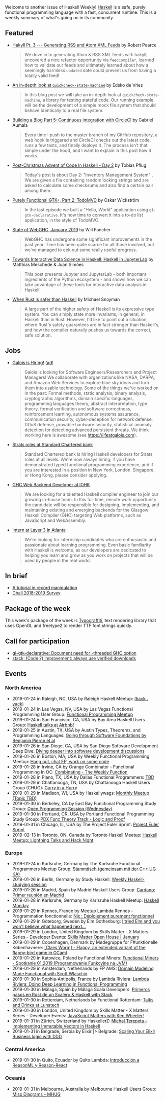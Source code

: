 <!-- 2019-01-24 -->

Welcome to another issue of Haskell Weekly!
[Haskell](https://www.haskell.org) is a safe, purely functional programming language with a fast, concurrent runtime.
This is a weekly summary of what's going on in its community.

## Featured

-   [Hakyll Pt. 3 --- Generating RSS and Atom XML Feeds](https://robertwpearce.com/hakyll-pt-3-generating-rss-and-atom-xml-feeds.html) by Robert Pearce

    > We dove in to generating Atom & RSS XML feeds with hakyll, uncovered a nice refactor opportunity via `feedCompiler`, learned how to validate our feeds and ultimately learned about how a seemingly harmless `updated` date could prevent us from having a totally valid feed!

-   [An in-depth look at `quickcheck-state-machine`](https://www.well-typed.com/blog/2019/01/qsm-in-depth/) by Edsko de Vries

    > In this blog post we will take an in-depth look at `quickcheck-state-machine`, a library for testing stateful code. Our running example will be the development of a simple mock file system that should behave identically to a real file system.

-   [Building a Blog Part 5: Continuous integration with CircleCI](https://gaumala.com/posts/2019-01-22-continuous-integration-with-circle-ci.html) by Gabriel Aumala

    > Every time I push to the master branch of my GitHub repository, a web hook is triggered and CircleCI checks out the latest code, runs a few tests, and finally deploys it. The process isn't that simple under the hood, and I want to explain in this post how it works.

-   [Post-Christmas Advent of Code In Haskell - Day 2](http://www.tpflug.me/2019/01/18/post-christmas-advent-pt2/) by Tobias Pflug

    > Today's post is about Day 2: "Inventory Management System" . We are given a file containing random looking strings and are asked to calculate some checksums and also find a certain pair among them.

-   [Purely Functional GTK+, Part 2: TodoMVC](https://haskell-at-work.com/episodes/2019-01-19-purely-functional-gtk-part-2-todo-mvc.html) by Oskar Wickström

    > In the last episode we built a "Hello, World" application using `gi-gtk-declarative`. It's now time to convert it into a to-do list application, in the style of TodoMVC.

-   [State of WebGHC, January 2019](https://webghc.github.io/2019/01/18/state-of-webghc-january-2019.html) by Will Fancher

    > WebGHC has undergone some significant improvements in the past year. Time has been quite scarce for all those involved, but we've managed to eek out some really useful progress.

-   [Towards Interactive Data Science in Haskell: Haskell in JupyterLab](https://www.tweag.io/posts/2019-01-23-jupyterlab-ihaskell.html) by Matthias Meschede & Juan Simões

    > This post presents Jupyter and JupyterLab - both important ingredients of the Python ecosystem - and shows how we can take advantage of these tools for interactive data analysis in Haskell.

-   [When Rust is safer than Haskell](https://www.fpcomplete.com/blog/when-rust-is-safer-than-haskell) by Michael Snoyman

    > A large part of the higher safety of Haskell is its expressive type system. You can simply state more invariants, in general, in Haskell than in Rust. However, I'd like to point out a situation where Rust's safety guarantees are in fact stronger than Haskell's, and how the compiler naturally pushes us towards the correct, safe solution.

## Jobs

-   [Galois is Hiring!](https://workforcenow.adp.com/jobs/apply/posting.html?client=galois&ccId=19000101_000001&type=MP&lang=en_US) ([ad](https://haskellweekly.news/advertising.html))

    > Galois is looking for Software Engineers/Researchers and Project Managers! We collaborate with organizations like NASA, DARPA, and Amazon Web Services to explore blue sky ideas and turn them into usable technology. Some of the things we've worked on in the past: Formal methods, static analysis, binary analysis, cryptographic algorithms, domain specific languages, programming languages theory, abstract interpretation, type theory, formal verification and software correctness, reinforcement learning, autonomous systems assurance, communication security, cyber-deception for network defense, DDoS defense, provable hardware security, statistical anomaly detection for detecting advanced persistent threats. We think working here is awesome (see <https://lifeatgalois.com>).

-   [Strats roles at Standard Chartered bank](https://hauptwerk.blogspot.com/2019/01/strats-roles-at-standard-chartered-bank.html)

    > Standard Chartered bank is hiring Haskell developers for Strats roles at all levels. We're now always hiring; if you have demonstrated typed functional programming experience, and if you are interested in a position in New York, London, Singapore, or Hong Kong, please consider applying.

-   [GHC Web Backend Developer at IOHK](https://iohk.io/careers/#op-302245-ghc-web-backend-developer)

    > We are looking for a talented Haskell compiler engineer to join our growing in-house team.  In this full time, remote work opportunity the candidate will be responsible for designing, implementing, and maintaining existing and emerging backends for the Glasgow Haskell Compiler (GHC) targeting Web platforms, such as JavaScript and WebAssembly.

-   [Intern at Layer 3 in Atlanta](https://np.reddit.com/r/haskell/comments/ahdgmm/job_posting_layer_3_communications_is_looking_for/)

    > We're looking for internship candidates who are enthusiastic and passionate about learning programming. Even basic familiarity with Haskell is welcome, as our developers are dedicated to helping you learn and grow as you work on projects that will be used by people in the real world.

## In brief

-   [A tutorial in record manipulation](https://gist.github.com/i-am-tom/479478d7ae163249b3092b9aaa668fc8/31490a3d84758f6a721823ad3972bff8c5094f12)
-   [Dhall 2018-2019 Survey](https://docs.google.com/forms/d/e/1FAIpQLSfQApsRF-lv6UXE1IHCLiABHrN9VN4NO6Tz4h61mKSiw76pBQ/viewform)

## Package of the week

This week's package of the week is [Typograffiti](https://hackage.haskell.org/package/typograffiti-0.1.0.2),
 text rendering library that uses OpenGL and freetype2 to render TTF font strings quickly.

## Call for participation

-   [gi-gtk-declarative: Document need for -threaded GHC option](https://github.com/owickstrom/gi-gtk-declarative/issues/40)
-   [stack: (Code ?) improvement: always use verified downloads](https://github.com/commercialhaskell/stack/issues/4524)

## Events

### North America

- 2019-01-24 in Raleigh, NC, USA by Raleigh Haskell Meetup: [(hack . yack)](https://www.meetup.com/Raleigh-Haskell-Meetup/events/nsfsnqyzcbgc/)
- 2019-01-24 in Las Vegas, NV, USA by Las Vegas Functional Programming User Group: [Functional Programming Meetup](https://www.meetup.com/las-vegas-functional-programming/events/jkznkqyzcbgc/)
- 2019-01-24 in San Francisco, CA, USA by Bay Area Haskell Users Group: [Haskell talks at Airbnb!](https://www.meetup.com/Bay-Area-Haskell-Users-Group/events/257325119/)
- 2019-01-25 in Austin, TX, USA by Austin Types, Theorems, and Programming Languages: [Going through Software Foundations by Benjamin Pierce et al](https://www.meetup.com/Austin-Types-Theorems-and-Programming-Languages/events/jfkqlnyzcbhc/)
- 2019-01-26 in San Diego, CA, USA by San Diego Software Development Deep Dive: [Diving deeper into software development discussions ](https://www.meetup.com/San-Diego-Software-Development-Deep-Dive/events/mtzbkqyzcbjc/)
- 2019-01-26 in Boston, MA, USA by Weekly Functional Programming Meetup: [Hang out, chat FP, work on some code](https://www.meetup.com/Weekly-Functional-Programming-Meetup/events/vdlnqpyzcbjc/)
- 2019-01-28 in Irvine, CA by Orange Combinator - Functional Programming In OC: [Combinating - The Weekly Function](https://www.meetup.com/orange-combinator/events/lxvjrpyzcblc/)
- 2019-01-28 in Plano, TX, USA by Dallas Functional Programmers: [TBD](https://www.meetup.com/Dallas-Functional-Programmers/events/mrmnmqyzcblc/)
- 2019-01-29 in Chattanooga, TN, USA by Chattanooga Haskell Users Group (CHUG): [Curry in a Hurry](https://www.meetup.com/chaskell/events/257588598/)
- 2019-01-29 in Madison, WI, USA by Haskallywags: [Monthly Meetup (Topic TBD)](https://www.meetup.com/Haskallywags/events/258126764/)
- 2019-01-30 in Berkeley, CA by East Bay Functional Programming Study Group: [Open Programming Session (Wednesday)](https://www.meetup.com/eastbayfunctionalprogramming/events/wmzxpqyzcbnc/)
- 2019-01-30 in Portland, OR, USA by Portland Functional Programming Study Group: [PDX Func Theory Track - Logic and Proof](https://www.meetup.com/Portland-Functional-Programming-Study-Group/events/mpwwbqyzcbfc/)
- 2019-01-31 in Chicago, IL, USA by The Project Euler Sprint: [Project Euler Sprint](https://www.meetup.com/Project-Euler-Sprint/events/ngwzxmyzcbpc/)
- 2019-02-13 in Toronto, ON, Canada by Toronto Haskell Meetup: [Haskell Meetup: Lightning Talks and Hack Night](https://www.meetup.com/meetup-group-evRITRtT/events/258082340/)

### Europe

- 2019-01-24 in Karlsruhe, Germany by The Karlsruhe Functional Programmers Meetup Group: [Stammtisch (gemeinsam mit der C++ UG KA)](https://www.meetup.com/The-Karlsruhe-Functional-Programmers-Meetup-Group/events/wlkqmqyzcbgc/)
- 2019-01-26 in Berlin, Germany by Study Haskell: [Weekly Haskell-studying session](https://www.meetup.com/Study-Haskell/events/nmbsmqyzcbjc/)
- 2019-01-26 in Madrid, Spain by Madrid Haskell Users Group: [Cardano: Primer reunión en Madrid](https://www.meetup.com/Haskell-MAD/events/257956525/)
- 2019-01-28 in Karlsruhe, Germany by Karlsruhe Haskell Meetup: [Haskell Monday](https://www.meetup.com/Karlsruhe-Haskell-Meetup/events/twnxpqyzcblc/)
- 2019-01-29 in Rennes, France by Meetup Lambda Rennes - Programmation fonctionnelle: [Nix : Déploiement purement fonctionnel](https://www.meetup.com/Meetup-Lambda-Rennes-Programmation-fonctionnelle/events/257258435/)
- 2019-01-29 in Göteborg, Sweden by Elm Gothenburg: [I tried Elm and you won't believe what happened next...](https://www.meetup.com/Elm-Gothenburg/events/258068475/)
- 2019-01-29 in London, United Kingdom by Skills Matter - X Matters Series - Developer Events: [Skills Matter Open House | January](https://www.meetup.com/skillsmatter/events/257926162/)
- 2019-01-29 in Copenhagen, Denmark by Mødegruppe for F#unktionelle Københavnere: [[Claes Worm] - Flappy, an extended variant of the flappy-bird game in OCaml](https://www.meetup.com/MoedegruppeFunktionelleKoebenhavnere/events/rqbcdlyzcbmc/)
- 2019-01-29 in Katowice, Poland by Functional Miners: [Functional Miners - Spotkanie 01.2019 (Programowanie Funkcyjne na JVM)](https://www.meetup.com/Functional-Miners/events/257400636/)
- 2019-01-29 in Amsterdam, Netherlands by FP AMS: [Domain Modeling Made Functional with Scott Wlaschin](https://www.meetup.com/fp-ams/events/256998252/)
- 2019-01-30 in Sophia-Antipolis, France by Lambda Riviera: [Lambda Riviera: Doing Deep Learning in Functional Programming](https://www.meetup.com/lambda-riviera/events/spbmjqyzcbdb/)
- 2019-01-30 in Málaga, Spain by Málaga Scala Developers: [Primeros pasos en Rust de un Scalero & Haskell with Stack](https://www.meetup.com/Malaga-Scala/events/257954372/)
- 2019-01-30 in Rotterdam, Netherlands by Functional Rotterdam: [Talks and Drinks at Lunatech](https://www.meetup.com/Functional-Rotterdam/events/257780273/)
- 2019-01-30 in London, United Kingdom by Skills Matter - X Matters Series - Developer Events: [JavaScript Matters with Ken Wheeler! ](https://www.meetup.com/skillsmatter/events/257956980/)
- 2019-01-31 in Zürich, Switzerland by HaskellerZ: [Michal Terepeta - Implementing Immutable Vectors in Haskell](https://www.meetup.com/HaskellerZ/events/257937027/)
- 2019-01-31 in Belgrade, Serbia by Elixir |> Belgrade: [Scaling Your Elixir Business logic with DDD](https://www.meetup.com/elixirbelgrade/events/257139789/)

### Central America

- 2019-01-30 in Quito, Ecuador by Quito Lambda: [Introducción a ReasonML y Reason-React](https://www.meetup.com/Quito-Lambda-Meetup/events/mscxlpyzcbfc/)

### Oceania

- 2019-01-31 in Melbourne, Australia by Melbourne Haskell Users Group: [Miso Diagrams - MHUG](https://www.meetup.com/Melbourne-Haskell-Users-Group/events/qfptslyzcbpc/)

